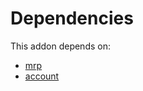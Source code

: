 # Dependencies

This addon depends on:

- [mrp](../../odoo-bringout-oca-ocb-mrp)
- [account](../../odoo-bringout-oca-ocb-account)
